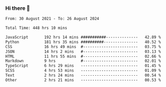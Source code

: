 ### Hi there 👋

<!--
**dominoto/dominoto** is a ✨ _special_ ✨ repository because its `README.md` (this file) appears on your GitHub profile.

Here are some ideas to get you started:

- 🔭 I’m currently working on ...
- 🌱 I’m currently learning ...
- 👯 I’m looking to collaborate on ...
- 🤔 I’m looking for help with ...
- 💬 Ask me about ...
- 📫 How to reach me: ...
- 😄 Pronouns: ...
- ⚡ Fun fact: ...
-->
<!--START_SECTION:waka-->

```txt
From: 30 August 2021 - To: 26 August 2024

Total Time: 448 hrs 10 mins

JavaScript       192 hrs 14 mins ###########--------------   42.89 %
Python           181 hrs 35 mins ##########---------------   40.52 %
CSS              16 hrs 49 mins  #------------------------   03.75 %
JSON             14 hrs 2 mins   #------------------------   03.13 %
HTML             11 hrs 55 mins  #------------------------   02.66 %
Markdown         9 hrs           #------------------------   02.01 %
TypeScript       6 hrs 29 mins   -------------------------   01.45 %
SCSS             4 hrs 53 mins   -------------------------   01.09 %
Text             2 hrs 24 mins   -------------------------   00.54 %
Other            2 hrs 21 mins   -------------------------   00.53 %
```

<!--END_SECTION:waka-->
